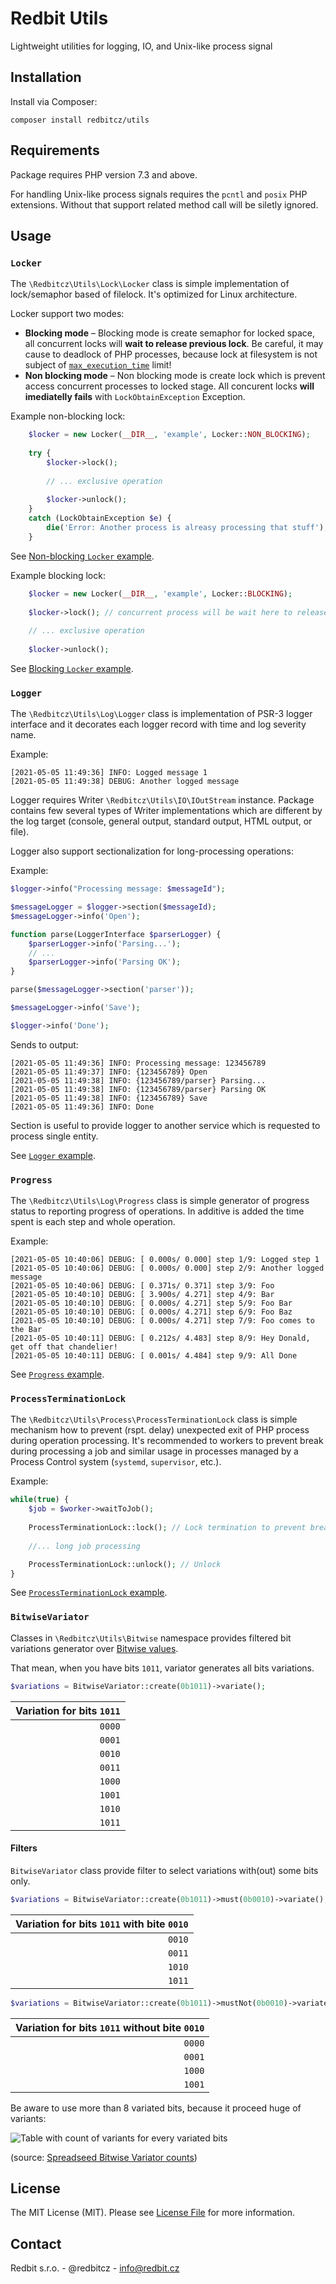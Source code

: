 # Redbit Utils

Lightweight utilities for logging, IO, and Unix-like process signal

## Installation

Install via Composer:

```shell
composer install redbitcz/utils
```

## Requirements 
Package requires PHP version 7.3 and above.

For handling Unix-like process signals requires the `pcntl` and `posix` PHP extensions. Without that support
related method call will be siletly ignored.

## Usage

### `Locker`

The `\Redbitcz\Utils\Lock\Locker` class is simple implementation of lock/semaphor based of filelock. It's optimized for
Linux architecture. 

Locker support two modes:

 - **Blocking mode** – Blocking mode is create semaphor for locked space, all concurrent locks will **wait to release
    previous lock**. Be careful, it may cause to deadlock of PHP processes, because lock at filesystem is not subject of
    [`max_execution_time`](https://www.php.net/manual/en/info.configuration.php#ini.max-execution-time) limit!
 - **Non blocking mode** – Non blocking mode is create lock which is prevent access concurrent processes to locked stage. 
    All concurent locks **will imediatelly fails** with `LockObtainException` Exception.

Example non-blocking lock: 

```php
    $locker = new Locker(__DIR__, 'example', Locker::NON_BLOCKING);
    
    try {
        $locker->lock();
        
        // ... exclusive operation
        
        $locker->unlock();
    }
    catch (LockObtainException $e) {
        die('Error: Another process is alreasy processing that stuff');
    }
```

See [Non-blocking `Locker` example](examples/lock/non-blocking-locker.php).

Example blocking lock:

```php
    $locker = new Locker(__DIR__, 'example', Locker::BLOCKING);
    
    $locker->lock(); // concurrent process will be wait here to release previous lock
    
    // ... exclusive operation
    
    $locker->unlock();
```

See [Blocking `Locker` example](examples/lock/blocking-locker.php).

### `Logger`

The `\Redbitcz\Utils\Log\Logger` class is implementation of PSR-3 logger interface and it decorates each
logger record with time and log severity name.

Example:
```
[2021-05-05 11:49:36] INFO: Logged message 1
[2021-05-05 11:49:38] DEBUG: Another logged message
```

Logger requires Writer `\Redbitcz\Utils\IO\IOutStream` instance. Package contains few several types
of Writer implementations which are different by the log target (console, general output, standard output, HTML output,
or file).

Logger also support sectionalization for long-processing operations:

Example:

```php
$logger->info("Processing message: $messageId");

$messageLogger = $logger->section($messageId);
$messageLogger->info('Open');

function parse(LoggerInterface $parserLogger) {
    $parserLogger->info('Parsing...');
    // ...
    $parserLogger->info('Parsing OK');
}

parse($messageLogger->section('parser'));

$messageLogger->info('Save');

$logger->info('Done');
```

Sends to output:
```
[2021-05-05 11:49:36] INFO: Processing message: 123456789
[2021-05-05 11:49:37] INFO: {123456789} Open
[2021-05-05 11:49:38] INFO: {123456789/parser} Parsing...
[2021-05-05 11:49:38] INFO: {123456789/parser} Parsing OK
[2021-05-05 11:49:38] INFO: {123456789} Save
[2021-05-05 11:49:36] INFO: Done
```

Section is useful to provide logger to another service which is requested to process single entity.

See [`Logger` example](examples/log/output-logger.php).

### `Progress`
The `\Redbitcz\Utils\Log\Progress` class is simple generator of progress status to reporting progress of operations.
In additive is added the time spent is each step and whole operation.

Example: 
```shell
[2021-05-05 10:40:06] DEBUG: [ 0.000s/ 0.000] step 1/9: Logged step 1
[2021-05-05 10:40:06] DEBUG: [ 0.000s/ 0.000] step 2/9: Another logged message
[2021-05-05 10:40:06] DEBUG: [ 0.371s/ 0.371] step 3/9: Foo
[2021-05-05 10:40:10] DEBUG: [ 3.900s/ 4.271] step 4/9: Bar
[2021-05-05 10:40:10] DEBUG: [ 0.000s/ 4.271] step 5/9: Foo Bar
[2021-05-05 10:40:10] DEBUG: [ 0.000s/ 4.271] step 6/9: Foo Baz
[2021-05-05 10:40:10] DEBUG: [ 0.000s/ 4.271] step 7/9: Foo comes to the Bar
[2021-05-05 10:40:11] DEBUG: [ 0.212s/ 4.483] step 8/9: Hey Donald, get off that chandelier! 
[2021-05-05 10:40:11] DEBUG: [ 0.001s/ 4.484] step 9/9: All Done
```
See [`Progress` example](examples/log/progress.php).

### `ProcessTerminationLock`

The `\Redbitcz\Utils\Process\ProcessTerminationLock` class is simple mechanism how to prevent (rspt. delay) unexpected
exit of PHP process during operation processing. It's recommended to workers to prevent break during processing a job
and similar usage in processes managed by a Process Control system (`systemd`, `supervisor`, etc.).

Example:

```php
while(true) {
    $job = $worker->waitToJob();
    
    ProcessTerminationLock::lock(); // Lock termination to prevent break job processing
    
    //... long job processing  

    ProcessTerminationLock::unlock(); // Unlock
}
```
See [`ProcessTerminationLock` example](examples/process/termination-lock.php).

### `BitwiseVariator`
Classes in `\Redbitcz\Utils\Bitwise` namespace provides filtered bit variations generator over
[Bitwise values](https://en.wikipedia.org/wiki/Bitwise_operation).

That mean, when you have bits `1011`, variator generates all bits variations.

```php
$variations = BitwiseVariator::create(0b1011)->variate();
```

| Variation for bits `1011` |
|--------------------------:|
|                    `0000` |
|                    `0001` |
|                    `0010` |
|                    `0011` |
|                    `1000` |
|                    `1001` |
|                    `1010` |
|                    `1011` |

#### Filters

`BitwiseVariator` class provide filter to select variations with(out) some bits only.

```php
$variations = BitwiseVariator::create(0b1011)->must(0b0010)->variate();
```

| Variation for bits `1011` with bite `0010` |
|-------------------------------------------:|
|                                     `0010` |
|                                     `0011` |
|                                     `1010` |
|                                     `1011` |


```php
$variations = BitwiseVariator::create(0b1011)->mustNot(0b0010)->variate();
```

| Variation for bits `1011` without bite `0010` |
|----------------------------------------------:|
|                                        `0000` |
|                                        `0001` |
|                                        `1000` |
|                                        `1001` |

Be aware to use more than 8 variated bits, because it proceed huge of variants:

![Table with count of variants for every variated bits](https://user-images.githubusercontent.com/1657322/153865836-174cbe67-3216-4e47-954b-bec50e8d2c26.png)

(source: [Spreadseed Bitwise Variator counts](https://drive.google.com/open?id=1J4M0PyoQFTDgKk84fVjzhtil_Af0_gVZX0BdPlD5uFg))

## License
The MIT License (MIT). Please see [License File](LICENSE) for more information.

## Contact
Redbit s.r.o. - @redbitcz - info@redbit.cz



